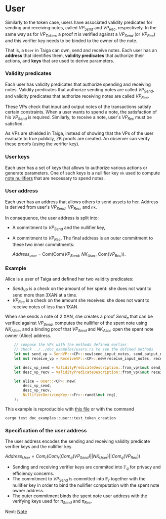 # User

Similarly to the token case, users have associated validity predicates for sending and receiving notes, called $VP_{Send}$ and $VP_{Rec}$, respectively. In the same way as for $VP_{Token}$, a proof $\pi$ is verified against a $VP_{Send}$ (or $VP_{Rec}$) and this verifier key needs to be binded to the owner of the note. 

That is, a `User` in Taiga can own, send and receive notes. Each user has an **address** that identifies them, **validity predicates** that authorize their actions, and **keys** that are used to derive parameters.

### Validity predicates
Each user has validity predicates that authorize spending and receiving notes. Validity predicates that authorize sending notes are called $VP_{Send}$, and validity predicates that authorize receiving notes are called $VP_{Rec}$.

These VPs check that input and output notes of the transactions satisfy certain constraints. When a user wants to spend a note, the satisfaction of his $VP_{Send}$ is required. Similarly, to receive a note, user's $VP_{Rec}$ must be satisfied.

As VPs are shielded in Taiga, instead of showing that the VPs of the user evaluate to true publicly, ZK proofs are created. An observer can verify these proofs (using the verifier key).

### User keys
Each user has a set of keys that allows to authorize various actions or generate parameters. One of such keys is a nullifier key `nk` used to compute [note nullifiers](./notes.md) that are necessary to spend notes.

### User address

Each user has an address that allows others to send assets to her. Address is derived from user's $VP_{Send}$, $VP_{Rec}$, and `nk`.

In consequence, the user address is split into:
* A commitment to $VP_{Send}$ and the nullifier key,
* A commitment to $VP_{Rec}$.
The final address is an outer commitment to these two inner commitments: 

    $Address_{user}$ = Com(Com($VP_{Send}$, $NK_{User}$, Com($VP_{Rec}$)).

### Example

Alice is a user of Taiga and defined her two validity predicates:
* $Send_{VP}$ is a check on the amount of her spent: she does not want to send more than 3XAN at a time.
* $VP_{Rec}$ is a check on the amount she receives: she does not want to receive notes of less than 1XAN.

When she sends a note of $2$ XAN, she creates a proof $Send_π$ that can be verified against $VP_{Send}$, computes the nullifier of the spent note using $NK_{Alice}$, and a binding proof that $VP_{Send}$ and $NK_{Alice}$ open the spent note owner (Alice) address.

```rust
    // compose the VPs with the methods defined earlier
    // check ../../doc_examples/users.rs to see the defined methods
    let mut send_vp = SendVP::<CP>::new(send_input_notes, send_output_notes);
    let mut receive_vp = ReceiveVP::<CP>::new(receive_input_notes, receive_output_notes);

    let desc_vp_send = ValidityPredicateDescription::from_vp(&mut send_vp, &vp_setup).unwrap();
    let desc_vp_recv = ValidityPredicateDescription::from_vp(&mut receive_vp, &vp_setup).unwrap();

    let alice = User::<CP>::new(
        desc_vp_send,
        desc_vp_recv,
        NullifierDerivingKey::<Fr>::rand(&mut rng),
    );
```
This example is reproducible with [this file](../../src/doc_examples/user.rs) or with the command
```
cargo test doc_examples::user::test_token_creation
```


### Specification of the user address

The user address encodes the sending and receiving validity predicate verifier keys and the nullifier key.

$Address_{User} = Com_r(Com_r(Com_q(VP_{Send}) || NK_{User}) || Com_q(VP_{Rec}))$

* Sending and receiving verifier keys are commited into $\mathbb F_q$ for privacy and efficiency concerns.
* The commitment to $VP_{Send}$ is committed into $\mathbb F_r$ together with the nullifier key in order to bind the nullifier computation with the spent note owner address.
* The outer commitment binds the spent note user address with the verifying keys used for $\pi_{Send}$ and $\pi_{Rec}$.

Next: [Note](./notes.md)
